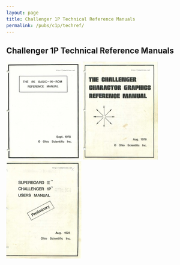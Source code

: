 ```yaml
---
layout: page
title: Challenger 1P Technical Reference Manuals
permalink: /pubs/c1p/techref/
---
```


Challenger 1P Technical Reference Manuals
-----------------------------------------

[<img src="covers/OSI_BASIC-IN-ROM_Reference_Manual.jpg" width="200" height="260" alt="OSI BASIC-IN-ROM Manual"/>](https://1drv.ms/b/s!ArcO_mFRe1Z9gt4LfVeqHp1eNX_xsA?e=ochWkV)
[<img src="covers/OSI_C1P_Character_Graphics_Reference_Manual.jpg" width="200" height="260" alt="OSI C1P Graphics Manual"/>](https://1drv.ms/b/s!ArcO_mFRe1Z9gt4M_mo_3EnvSCoo_Q?e=Ft2NMa)
[<img src="covers/OSI_C1P_Users_Manual.jpg" width="200" height="260" alt="OSI C1P Users Manual"/>](https://1drv.ms/b/s!ArcO_mFRe1Z9gt4N9BbxGdyef1BQWQ?e=6bbg4c)
